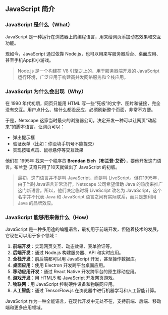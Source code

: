 ## JavaScript 简介

### JavaScript 是什么（What）

JavaScript 是一种运行在浏览器上的编程语言，用来给网页添加动态效果和交互功能。

现如今，JavaScript 通过依靠 Node.js，也可以用来写服务器后台、桌面应用、甚至手机App和小游戏。

> Node.js 是一个构建在 V8 引擎之上的、用于服务器端开发的 JavaScript 运行环境，广泛应用于构建高并发网络服务和全栈应用。

### JavaScript 为什么会出现（Why）

在 1990 年代初期，网页只能用 HTML 写一些“死板”的文字、图片和链接，完全没有交互。用户点什么、输什么都没反应，必须刷新整个页面，非常不方便。

于是，Netscape 这家当时最火的浏览器公司，决定开发一种可以让网页“动起来”的脚本语言，让网页可以：

- 弹出提示框
- 验证表单（比如：你没填手机号不能提交）
- 实现按钮点击、鼠标悬停等交互效果

他们在 1995年 找来一个程序员 **Brendan Eich（布兰登·艾奇）**，要他开发这门语言。布兰登·艾奇只用了10天就做出了 JavaScript 的初版。

> 最初，这门语言并不是叫 JavaScript，而是叫 LiveScript。但在1995年，由于当时Java语言非常流行，Netscape 公司希望借助 Java 的热度来推广这门新语言。所以，他们决定临时将 LiveScript 改名为 JavaScript，这个名字并不代表 Java 和 JavaScript 语言之间有实际联系，而只是想利用 Java 的品牌效应。

### JavaScript 能够用来做什么（How）

JavaScript 是一种多用途的编程语言，最初用于前端开发，但随着技术的发展，它现在可以用于多个领域：

1. **前端开发**：实现网页交互、动态效果、表单验证等。
2. **后端开发**：通过 Node.js 构建服务器、API 和实时应用。
3. **全栈开发**：前后端都可以用 JavaScript 开发，甚至操作数据库。
4. **桌面应用**：使用 Electron 开发跨平台桌面应用。
5. **移动应用开发**：通过 React Native 开发跨平台的原生移动应用。
6. **游戏开发**：用 HTML5 和 JavaScript 开发网页游戏。
7. **物联网**：用 JavaScript 控制硬件设备和物联网应用。
8. **人工智能**：通过 TensorFlow.js 在浏览器中进行机器学习和人工智能计算。

JavaScript 作为一种全能语言，在现代开发中无处不在，支持前端、后端、移动端和更多应用领域。
